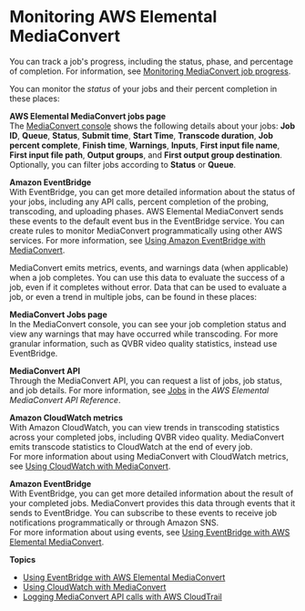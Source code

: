 # Monitoring AWS Elemental MediaConvert<a name="monitoring-overview"></a>

You can track a job's progress, including the status, phase, and percentage of completion\. For information, see [Monitoring MediaConvert job progress](how-mediaconvert-jobs-progress.md)\.

You can monitor the *status* of your jobs and their percent completion in these places:

**AWS Elemental MediaConvert jobs page**  
The [MediaConvert console](https://console.aws.amazon.com/mediaconvert) shows the following details about your jobs: **Job ID**, **Queue**, **Status**, **Submit time**, **Start Time**, **Transcode duration**, **Job percent complete**, **Finish time**, **Warnings**, **Inputs**, **First input file name**, **First input file path**, **Output groups**, and **First output group destination**\.  
Optionally, you can filter jobs according to **Status** or **Queue**\.

**Amazon EventBridge**  
With EventBridge, you can get more detailed information about the status of your jobs, including any API calls, percent completion of the probing, transcoding, and uploading phases\. AWS Elemental MediaConvert sends these events to the default event bus in the EventBridge service\. You can create rules to monitor MediaConvert programmatically using other AWS services\. For more information, see [Using Amazon EventBridge with MediaConvert](eventbridge_events.md)\.

MediaConvert emits metrics, events, and warnings data \(when applicable\) when a job completes\. You can use this data to evaluate the success of a job, even if it completes without error\. Data that can be used to evaluate a job, or even a trend in multiple jobs, can be found in these places:

**MediaConvert Jobs page**  
In the MediaConvert console, you can see your job completion status and view any warnings that may have occurred while transcoding\. For more granular information, such as QVBR video quality statistics, instead use EventBridge\.

**MediaConvert API**  
Through the MediaConvert API, you can request a list of jobs, job status, and job details\. For more information, see [Jobs](https://docs.aws.amazon.com/mediaconvert/latest/apireference/jobs.html) in the *AWS Elemental MediaConvert API Reference*\. 

**Amazon CloudWatch metrics**  
With Amazon CloudWatch, you can view trends in transcoding statistics across your completed jobs, including QVBR video quality\. MediaConvert emits transcode statistics to CloudWatch at the end of every job\.  
For more information about using MediaConvert with CloudWatch metrics, see [Using CloudWatch with MediaConvert](cloudwatch_metrics.md)\.

**Amazon EventBridge**  
With EventBridge, you can get more detailed information about the result of your completed jobs\. MediaConvert provides this data through events that it sends to EventBridge\. You can subscribe to these events to receive job notifications programmatically or through Amazon SNS\.  
For more information about using events, see [Using EventBridge with AWS Elemental MediaConvert](eventbridge_events.md)\.

**Topics**
+ [Using EventBridge with AWS Elemental MediaConvert](eventbridge_events.md)
+ [Using CloudWatch with MediaConvert](cloudwatch_metrics.md)
+ [Logging MediaConvert API calls with AWS CloudTrail](logging-using-cloudtrail.md)